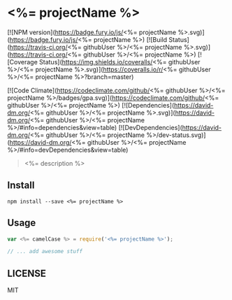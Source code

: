# <%= projectName %>
[![NPM version](https://badge.fury.io/js/<%= projectName %>.svg)](https://badge.fury.io/js/<%= projectName %>) [![Build Status](https://travis-ci.org/<%= githubUser %>/<%= projectName %>.svg)](https://travis-ci.org/<%= githubUser %>/<%= projectName %>) [![Coverage Status](https://img.shields.io/coveralls/<%= githubUser %>/<%= projectName %>.svg)](https://coveralls.io/r/<%= githubUser %>/<%= projectName %>?branch=master)

[![Code Climate](https://codeclimate.com/github/<%= githubUser %>/<%= projectName %>/badges/gpa.svg)](https://codeclimate.com/github/<%= githubUser %>/<%= projectName %>) [![Dependencies](https://david-dm.org/<%= githubUser %>/<%= projectName %>.svg)](https://david-dm.org/<%= githubUser %>/<%= projectName %>/#info=dependencies&view=table) [![DevDependencies](https://david-dm.org/<%= githubUser %>/<%= projectName %>/dev-status.svg)](https://david-dm.org/<%= githubUser %>/<%= projectName %>/#info=devDependencies&view=table)

> <%= description %>

## Install
```
npm install --save <%= projectName %>
```

## Usage
```javascript
var <%= camelCase %> = require('<%= projectName %>');

// ... add awesome stuff
```

## LICENSE
MIT